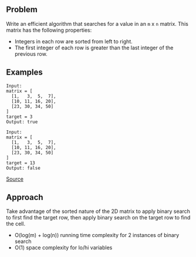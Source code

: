 ## Problem
Write an efficient algorithm that searches for a value in an `m` x `n` matrix. This matrix has the following properties:

* Integers in each row are sorted from left to right.
* The first integer of each row is greater than the last integer of the previous row.

## Examples
```
Input:
matrix = [
  [1,   3,  5,  7],
  [10, 11, 16, 20],
  [23, 30, 34, 50]
]
target = 3
Output: true
```
```
Input:
matrix = [
  [1,   3,  5,  7],
  [10, 11, 16, 20],
  [23, 30, 34, 50]
]
target = 13
Output: false
```

[Source](https://leetcode.com/problems/search-a-2d-matrix/description/)

## Approach
Take advantage of the sorted nature of the 2D matrix to apply binary search to first find the target row, then apply binary search on the target row to find the cell.

* O(log(m) + log(n)) running time complexity for 2 instances of binary search
* O(1) space complexity for lo/hi variables
